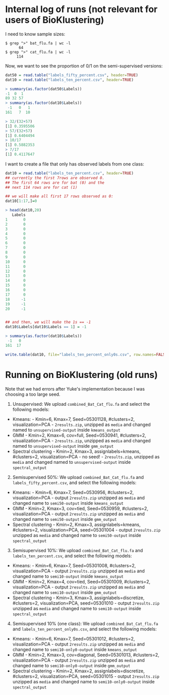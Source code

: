 # Internal log of runs (not relevant for users of BioKlustering)

I need to know sample sizes:

```shell
$ grep ">" bat_flu.fa | wc -l
      64
$ grep ">" cat_flu.fa | wc -l
     114
```

Now, we want to see the proportion of 0/1 on the semi-supervised versions:

```r
dat50 = read.table("labels_fifty_percent.csv", header=TRUE)
dat10 = read.table("labels_ten_percent.csv", header=TRUE)

> summary(as.factor(dat50$Labels))
-1  0  1 
89 32 57 
> summary(as.factor(dat10$Labels))
 -1   0   1 
161   7  10

> 32/(32+57)
[1] 0.3595506
> 57/(32+57)
[1] 0.6404494
> 10/17
[1] 0.5882353
> 7/17
[1] 0.4117647
```

I want to create a file that only has observed labels from one class:
```r
dat10 = read.table("labels_ten_percent.csv", header=TRUE)
## currently the first 7rows are observed 0. 
## The first 64 rows are for bat (0) and the
## next 114 rows are for cat (1)

## we will make all first 17 rows observed as 0:
dat10[1:17,]=0

> head(dat10,20)
   Labels
1       0
2       0
3       0
4       0
5       0
6       0
7       0
8       0
9       0
10      0
11      0
12      0
13      0
14      0
15      0
16      0
17      0
18     -1
19     -1
20     -1


## and then, we will make the 1s == -1
dat10$Labels[dat10$Labels == 1] = -1

> summary(as.factor(dat10$Labels))
 -1   0 
161  17

write.table(dat10, file="labels_ten_percent_only0s.csv", row.names=FALSE)
```

# Running on BioKlustering (old runs)

Note that we had errors after Yuke's implementation because I was choosing a too large seed.

1. Unsupervised: We upload `combined_Bat_Cat_flu.fa` and select the following models:
- Kmeans:
      - Kmin=6, Kmax=7, Seed=05301128, #clusters=2, visualization=PCA
      - `2results.zip`, unzipped as `media` and changed named to `unsupervised-output` inside `kmeans_output`
- GMM
      - Kmin=2, Kmax=6, cov=full, Seed=0530941, #clusters=2, visualization=PCA
      - `2results.zip`, unzipped as `media` and changed named to `unsupervised-output` inside `gmm_output`
- Spectral clustering
      - Kmin=2, Kmax=3, assignlabels=kmeans, #clusters=2, visualization=PCA
      - no seed!
      - `2results.zip`, unzipped as `media` and changed named to `unsupervised-output` inside `spectral_output`


2. Semisupervised 50%: We upload `combined_Bat_Cat_flu.fa` and `labels_fifty_percent.csv`, and select the following models:
- Kmeans:
      - Kmin=6, Kmax=7, Seed=0530956, #clusters=2, visualization=PCA
      - output `2results.zip` unzipped as `media` and changed name to `semi50-output` inside `kmeans_output`
- GMM
      - Kmin=2, Kmax=3, cov=tied, Seed=0530959, #clusters=2, visualization=PCA
      - output `2results.zip` unzipped as `media` and changed name to `semi50-output` inside `gmm_output`
- Spectral clustering
      - Kmin=2, Kmax=3, assignlabels=kmeans, #clusters=2, visualization=PCA, seed=05301004
      - output `2results.zip` unzipped as `media` and changed name to `semi50-output` inside `spectral_output`

3. Semisupervised 10%: We upload `combined_Bat_Cat_flu.fa` and `labels_ten_percent.csv`, and select the following models:
- Kmeans:
      - Kmin=6, Kmax=7, Seed=05301008, #clusters=2, visualization=PCA
      - output `2results.zip` unzipped as `media` and changed name to `semi10-output` inside `kmeans_output`
- GMM
      - Kmin=2, Kmax=4, cov=tied, Seed=05301009, #clusters=2, visualization=PCA
      - output `2results.zip` unzipped as `media` and changed name to `semi10-output` inside `gmm_output`
- Spectral clustering
      - Kmin=3, Kmax=3, assignlabels=discretize, #clusters=2, visualization=PCA, seed=05301010
      - output `2results.zip` unzipped as `media` and changed name to `semi10-output` inside `spectral_output`

4. Semisupervised 10% (one class): We upload `combined_Bat_Cat_flu.fa` and `labels_ten_percent_only0s.csv`, and select the following models:
- Kmeans:
      - Kmin=6, Kmax=7, Seed=05301012, #clusters=2, visualization=PCA
      - output `2results.zip` unzipped as `media` and changed name to `semi10-only0-output` inside `kmeans_output`
- GMM
      - Kmin=2, Kmax=3, cov=diagonal, Seed=05301013, #clusters=2, visualization=PCA
      - output `2results.zip` unzipped as `media` and changed name to `semi10-only0-output` inside `gmm_output`
- Spectral clustering
      - Kmin=2, Kmax=2, assignlabels=discretize, #clusters=2, visualization=PCA, seed=05301015
      - output `2results.zip` unzipped as `media` and changed name to `semi10-only0-output` inside `spectral_output`
